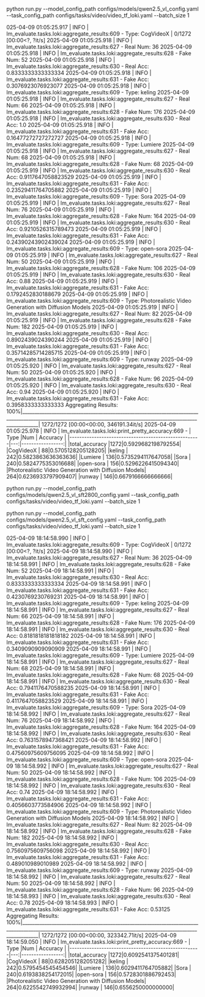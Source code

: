 

python run.py --model_config_path configs/models/qwen2.5_vl_config.yaml --task_config_path configs/tasks/video/video_tf_loki.yaml --batch_size 1


025-04-09 01:05:25.917 | INFO     | lm_evaluate.tasks.loki:aggregate_results:609 - Type: CogVideoX                                                                                                          | 0/1272 [00:00<?, ?it/s]
2025-04-09 01:05:25.918 | INFO     | lm_evaluate.tasks.loki:aggregate_results:627 - Real Num: 36
2025-04-09 01:05:25.918 | INFO     | lm_evaluate.tasks.loki:aggregate_results:628 - Fake Num: 52
2025-04-09 01:05:25.918 | INFO     | lm_evaluate.tasks.loki:aggregate_results:630 - Real Acc: 0.8333333333333334
2025-04-09 01:05:25.918 | INFO     | lm_evaluate.tasks.loki:aggregate_results:631 - Fake Acc: 0.3076923076923077
2025-04-09 01:05:25.918 | INFO     | lm_evaluate.tasks.loki:aggregate_results:609 - Type: keling
2025-04-09 01:05:25.918 | INFO     | lm_evaluate.tasks.loki:aggregate_results:627 - Real Num: 66
2025-04-09 01:05:25.918 | INFO     | lm_evaluate.tasks.loki:aggregate_results:628 - Fake Num: 176
2025-04-09 01:05:25.918 | INFO     | lm_evaluate.tasks.loki:aggregate_results:630 - Real Acc: 1.0
2025-04-09 01:05:25.918 | INFO     | lm_evaluate.tasks.loki:aggregate_results:631 - Fake Acc: 0.16477272727272727
2025-04-09 01:05:25.918 | INFO     | lm_evaluate.tasks.loki:aggregate_results:609 - Type: Lumiere
2025-04-09 01:05:25.918 | INFO     | lm_evaluate.tasks.loki:aggregate_results:627 - Real Num: 68
2025-04-09 01:05:25.918 | INFO     | lm_evaluate.tasks.loki:aggregate_results:628 - Fake Num: 68
2025-04-09 01:05:25.919 | INFO     | lm_evaluate.tasks.loki:aggregate_results:630 - Real Acc: 0.9117647058823529
2025-04-09 01:05:25.919 | INFO     | lm_evaluate.tasks.loki:aggregate_results:631 - Fake Acc: 0.23529411764705882
2025-04-09 01:05:25.919 | INFO     | lm_evaluate.tasks.loki:aggregate_results:609 - Type: Sora
2025-04-09 01:05:25.919 | INFO     | lm_evaluate.tasks.loki:aggregate_results:627 - Real Num: 76
2025-04-09 01:05:25.919 | INFO     | lm_evaluate.tasks.loki:aggregate_results:628 - Fake Num: 164
2025-04-09 01:05:25.919 | INFO     | lm_evaluate.tasks.loki:aggregate_results:630 - Real Acc: 0.9210526315789473
2025-04-09 01:05:25.919 | INFO     | lm_evaluate.tasks.loki:aggregate_results:631 - Fake Acc: 0.24390243902439024
2025-04-09 01:05:25.919 | INFO     | lm_evaluate.tasks.loki:aggregate_results:609 - Type: open-sora
2025-04-09 01:05:25.919 | INFO     | lm_evaluate.tasks.loki:aggregate_results:627 - Real Num: 50
2025-04-09 01:05:25.919 | INFO     | lm_evaluate.tasks.loki:aggregate_results:628 - Fake Num: 106
2025-04-09 01:05:25.919 | INFO     | lm_evaluate.tasks.loki:aggregate_results:630 - Real Acc: 0.88
2025-04-09 01:05:25.919 | INFO     | lm_evaluate.tasks.loki:aggregate_results:631 - Fake Acc: 0.1792452830188679
2025-04-09 01:05:25.919 | INFO     | lm_evaluate.tasks.loki:aggregate_results:609 - Type: Photorealistic Video Generation with Diffusion Models
2025-04-09 01:05:25.919 | INFO     | lm_evaluate.tasks.loki:aggregate_results:627 - Real Num: 82
2025-04-09 01:05:25.919 | INFO     | lm_evaluate.tasks.loki:aggregate_results:628 - Fake Num: 182
2025-04-09 01:05:25.919 | INFO     | lm_evaluate.tasks.loki:aggregate_results:630 - Real Acc: 0.8902439024390244
2025-04-09 01:05:25.919 | INFO     | lm_evaluate.tasks.loki:aggregate_results:631 - Fake Acc: 0.35714285714285715
2025-04-09 01:05:25.919 | INFO     | lm_evaluate.tasks.loki:aggregate_results:609 - Type: runway
2025-04-09 01:05:25.920 | INFO     | lm_evaluate.tasks.loki:aggregate_results:627 - Real Num: 50
2025-04-09 01:05:25.920 | INFO     | lm_evaluate.tasks.loki:aggregate_results:628 - Fake Num: 96
2025-04-09 01:05:25.920 | INFO     | lm_evaluate.tasks.loki:aggregate_results:630 - Real Acc: 0.94
2025-04-09 01:05:25.920 | INFO     | lm_evaluate.tasks.loki:aggregate_results:631 - Fake Acc: 0.3958333333333333
Aggregating Results: 100%|___________________________________________________________________________________________________________________________________________________________________| 1272/1272 [00:00<00:00, 346191.34it/s]
2025-04-09 01:05:25.978 | INFO     | lm_evaluate.tasks.loki:print_pretty_accuracy:669 - 
|                        Type                         |Num |     Accuracy     |
|-----------------------------------------------------|---:|-----------------:|
|total_accuracy                                       |1272|0.5929682198792554|
|CogVideoX                                            |  88|0.5705128205128205|
|keling                                               | 242|0.5823863636363636|
|Lumiere                                              | 136|0.5735294117647058|
|Sora                                                 | 240|0.5824775353016688|
|open-sora                                            | 156|0.5296226415094340|
|Photorealistic Video Generation with Diffusion Models| 264|0.6236933797909407|
|runway                                               | 146|0.6679166666666666|




python run.py --model_config_path configs/models/qwen2.5_vl_sft2800_config.yaml --task_config_path configs/tasks/video/video_tf_loki.yaml --batch_size 1


python run.py --model_config_path configs/models/qwen2.5_vl_sft_config.yaml --task_config_path configs/tasks/video/video_tf_loki.yaml --batch_size 1

025-04-09 18:14:58.990 | INFO     | lm_evaluate.tasks.loki:aggregate_results:609 - Type: CogVideoX                                                                                                          | 0/1272 [00:00<?, ?it/s]
2025-04-09 18:14:58.990 | INFO     | lm_evaluate.tasks.loki:aggregate_results:627 - Real Num: 36
2025-04-09 18:14:58.991 | INFO     | lm_evaluate.tasks.loki:aggregate_results:628 - Fake Num: 52
2025-04-09 18:14:58.991 | INFO     | lm_evaluate.tasks.loki:aggregate_results:630 - Real Acc: 0.8333333333333334
2025-04-09 18:14:58.991 | INFO     | lm_evaluate.tasks.loki:aggregate_results:631 - Fake Acc: 0.4230769230769231
2025-04-09 18:14:58.991 | INFO     | lm_evaluate.tasks.loki:aggregate_results:609 - Type: keling
2025-04-09 18:14:58.991 | INFO     | lm_evaluate.tasks.loki:aggregate_results:627 - Real Num: 66
2025-04-09 18:14:58.991 | INFO     | lm_evaluate.tasks.loki:aggregate_results:628 - Fake Num: 176
2025-04-09 18:14:58.991 | INFO     | lm_evaluate.tasks.loki:aggregate_results:630 - Real Acc: 0.8181818181818182
2025-04-09 18:14:58.991 | INFO     | lm_evaluate.tasks.loki:aggregate_results:631 - Fake Acc: 0.3409090909090909
2025-04-09 18:14:58.991 | INFO     | lm_evaluate.tasks.loki:aggregate_results:609 - Type: Lumiere
2025-04-09 18:14:58.991 | INFO     | lm_evaluate.tasks.loki:aggregate_results:627 - Real Num: 68
2025-04-09 18:14:58.991 | INFO     | lm_evaluate.tasks.loki:aggregate_results:628 - Fake Num: 68
2025-04-09 18:14:58.991 | INFO     | lm_evaluate.tasks.loki:aggregate_results:630 - Real Acc: 0.7941176470588235
2025-04-09 18:14:58.991 | INFO     | lm_evaluate.tasks.loki:aggregate_results:631 - Fake Acc: 0.4117647058823529
2025-04-09 18:14:58.991 | INFO     | lm_evaluate.tasks.loki:aggregate_results:609 - Type: Sora
2025-04-09 18:14:58.992 | INFO     | lm_evaluate.tasks.loki:aggregate_results:627 - Real Num: 76
2025-04-09 18:14:58.992 | INFO     | lm_evaluate.tasks.loki:aggregate_results:628 - Fake Num: 164
2025-04-09 18:14:58.992 | INFO     | lm_evaluate.tasks.loki:aggregate_results:630 - Real Acc: 0.7631578947368421
2025-04-09 18:14:58.992 | INFO     | lm_evaluate.tasks.loki:aggregate_results:631 - Fake Acc: 0.47560975609756095
2025-04-09 18:14:58.992 | INFO     | lm_evaluate.tasks.loki:aggregate_results:609 - Type: open-sora
2025-04-09 18:14:58.992 | INFO     | lm_evaluate.tasks.loki:aggregate_results:627 - Real Num: 50
2025-04-09 18:14:58.992 | INFO     | lm_evaluate.tasks.loki:aggregate_results:628 - Fake Num: 106
2025-04-09 18:14:58.992 | INFO     | lm_evaluate.tasks.loki:aggregate_results:630 - Real Acc: 0.74
2025-04-09 18:14:58.992 | INFO     | lm_evaluate.tasks.loki:aggregate_results:631 - Fake Acc: 0.4056603773584906
2025-04-09 18:14:58.992 | INFO     | lm_evaluate.tasks.loki:aggregate_results:609 - Type: Photorealistic Video Generation with Diffusion Models
2025-04-09 18:14:58.992 | INFO     | lm_evaluate.tasks.loki:aggregate_results:627 - Real Num: 82
2025-04-09 18:14:58.992 | INFO     | lm_evaluate.tasks.loki:aggregate_results:628 - Fake Num: 182
2025-04-09 18:14:58.992 | INFO     | lm_evaluate.tasks.loki:aggregate_results:630 - Real Acc: 0.7560975609756098
2025-04-09 18:14:58.992 | INFO     | lm_evaluate.tasks.loki:aggregate_results:631 - Fake Acc: 0.489010989010989
2025-04-09 18:14:58.992 | INFO     | lm_evaluate.tasks.loki:aggregate_results:609 - Type: runway
2025-04-09 18:14:58.992 | INFO     | lm_evaluate.tasks.loki:aggregate_results:627 - Real Num: 50
2025-04-09 18:14:58.992 | INFO     | lm_evaluate.tasks.loki:aggregate_results:628 - Fake Num: 96
2025-04-09 18:14:58.993 | INFO     | lm_evaluate.tasks.loki:aggregate_results:630 - Real Acc: 0.78
2025-04-09 18:14:58.993 | INFO     | lm_evaluate.tasks.loki:aggregate_results:631 - Fake Acc: 0.53125
Aggregating Results: 100%|___________________________________________________________________________________________________________________________________________________________________| 1272/1272 [00:00<00:00, 323342.71it/s]
2025-04-09 18:14:59.050 | INFO     | lm_evaluate.tasks.loki:print_pretty_accuracy:669 - 
|                        Type                         |Num |     Accuracy     |
|-----------------------------------------------------|---:|-----------------:|
|total_accuracy                                       |1272|0.6092541375401281|
|CogVideoX                                            |  88|0.6282051282051282|
|keling                                               | 242|0.5795454545454546|
|Lumiere                                              | 136|0.6029411764705882|
|Sora                                                 | 240|0.6193838254172015|
|open-sora                                            | 156|0.5728301886792453|
|Photorealistic Video Generation with Diffusion Models| 264|0.6225542749932994|
|runway                                               | 146|0.6556250000000000|


